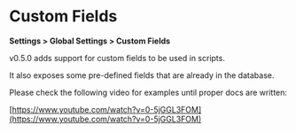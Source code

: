 # Custom Fields

**Settings > Global Settings > Custom Fields**

v0.5.0 adds support for custom fields to be used in scripts.

It also exposes some pre-defined fields that are already in the database.

Please check the following video for examples until proper docs are written:

[https://www.youtube.com/watch?v=0-5jGGL3FOM](https://www.youtube.com/watch?v=0-5jGGL3FOM)




  